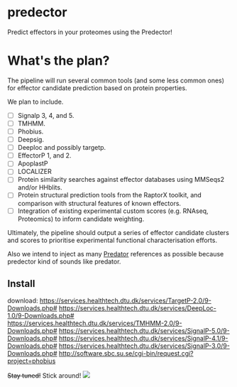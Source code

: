 # predector

Predict effectors in your proteomes using the Predector!

# What's the plan?

The pipeline will run several common tools (and some less common ones) for effector candidate prediction based on protein properties.

We plan to include.

 - [ ] Signalp 3, 4, and 5.
 - [ ] TMHMM.
 - [ ] Phobius.
 - [ ] Deepsig.
 - [ ] Deeploc and possibly targetp.
 - [ ] EffectorP 1, and 2.
 - [ ] ApoplastP
 - [ ] LOCALIZER
 - [ ] Protein similarity searches against effector databases using MMSeqs2 and/or HHblits.
 - [ ] Protein structural prediction tools from the RaptorX toolkit, and comparison with
      structural features of known effectors.
 - [ ] Integration of existing experimental custom scores (e.g. RNAseq, Proteomics) to inform candidate weighting.

Ultimately, the pipeline should output a series of effector candidate clusters and scores to prioritise experimental functional characterisation efforts.

Also we intend to inject as many [Predator](https://en.wikipedia.org/wiki/Predator_(film)) references as possible because predector kind of sounds like predator.

## Install

download:
https://services.healthtech.dtu.dk/services/TargetP-2.0/9-Downloads.php#
https://services.healthtech.dtu.dk/services/DeepLoc-1.0/9-Downloads.php#
https://services.healthtech.dtu.dk/services/TMHMM-2.0/9-Downloads.php#
https://services.healthtech.dtu.dk/services/SignalP-5.0/9-Downloads.php#
https://services.healthtech.dtu.dk/services/SignalP-4.1/9-Downloads.php#
https://services.healthtech.dtu.dk/services/SignalP-3.0/9-Downloads.php#
http://software.sbc.su.se/cgi-bin/request.cgi?project=phobius

~~Stay tuned!~~
Stick around!
![](https://images.amcnetworks.com/ifc.com/wp-content/uploads/2016/03/stickaround.gif)

